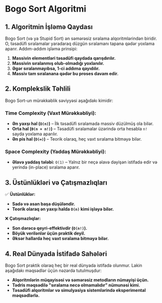 # **Bogo Sort Algoritmi**

## **1. Algoritmin İşləmə Qaydası**
Bogo Sort (və ya Stupid Sort) ən səmərəsiz sıralama alqoritmlərindən biridir. O, təsadüfi sıralamalar yaradaraq düzgün sıralamanı tapana qədər yoxlama aparır. Addım-addım işləmə prinsipi:

1. **Massivin elementləri təsadüfi qaydada qarışdırılır.**
2. **Massivin sıralanmış olub-olmadığı yoxlanılır.**
3. **Əgər sıralanmayıbsa, 1-ci addıma qayıdılır.**
4. **Massiv tam sıralanana qədər bu proses davam edir.**

## **2. Komplekslik Təhlili**
Bogo Sort-un mürəkkəblik səviyyəsi aşağıdakı kimidir:

### **Time Complexity (Vaxt Mürəkkəbliyi):**
- **Ən yaxşı hal (`Ω(n)`)** – İlk təsadüfi sıralamada massiv düzülmüş ola bilər.
- **Orta hal (`Θ(n × n!)`)** – Təsadüfi sıralamalar üzərində orta hesabla `n!` sayda yoxlama aparılır.
- **Ən pis hal (`O(∞)`)** – Teorik olaraq, heç vaxt sıralama bitməyə bilər.

### **Space Complexity (Yaddaş Mürəkkəbliyi):**
- **Əlavə yaddaş tələbi:** `O(1)` – Yalnız bir neçə əlavə dəyişən istifadə edir və yerində (in-place) sıralama aparır.

## **3. Üstünlükləri və Çatışmazlıqları**
✅ **Üstünlüklər:**
- **Sadə və asan başa düşüləndir.**
- **Teorik olaraq ən yaxşı halda `O(n)` kimi işləyə bilər.**

❌ **Çatışmazlıqlar:**
- **Son dərəcə qeyri-effektivdir (`O(n!)`).**
- **Böyük verilənlər üçün praktik deyil.**
- **Əksər hallarda heç vaxt sıralama bitməyə bilər.**

## **4. Real Dünyada İstifadə Sahələri**
Bogo Sort praktik olaraq heç bir real dünyada istifadə olunmur. Lakin aşağıdakı məqsədlər üçün nəzərdə tutulmuşdur:
- **Alqoritmlərin müqayisəsi və səmərəsiz metodların nümayişi üçün.**
- **Tədris məqsədilə "sıralama necə olmamalıdır" nümunəsi kimi.**
- **Təsadüfi alqoritmlər və simulyasiya sistemlərində eksperimental məqsədlərlə.**


